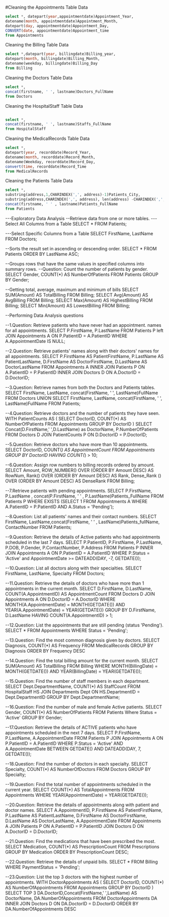 


#Cleaning the Appointments Table Data
```sql
select *, datepart(year,appointmentdate)Appointment_Year,
datename(month, appointmentdate)Appointment_Month,
datepart(day, appointmentdate)Appointment_Day,
CONVERT(date, appointmentdate)Appointment_time
from Appointments
```

Cleaning the Billing Table Data
```sql
select *,datepart(year, billingdate)Billing_year,
datepart(month, billingdate)Billing_Month,
datename(weekday, billingdate)Billing_Day
from Billing
```

Cleaning the Doctors Table Data
```sql
select *,
concat(firstname, ' ', lastname)Doctors_FullName
from Doctors
```

Cleaning the HospitalStaff Table Data
```sql

select *,
concat(firstname, ' ', lastname)Staffs_FullName
from HospitalStaff
```

Cleaning the MedicalRecords Table Data
```sql
select *,
datepart(year, recorddate)Record_Year,
datename(month, recorddate)Record_Month,
datename(Weekday, recorddate)Record_Day,
convert(time, recorddate)Record_Time
from MedicalRecords
```

Cleaning the Patients Table Data

```sql
select *,
substring(address,1,CHARINDEX(',', address)-1)Patients_City,
substring(address,CHARINDEX(',', address), len(address) -CHARINDEX(',', address)+1)Patients_State,
concat(firstname, ' ' , lastname)Patients_FullName
from Patients

```
---Exploratory Data Analysis
--Retrieve data from one or more tables.
---Select All Columns from a Table
SELECT * FROM Patients;

---Select Specific Columns from a Table
SELECT FirstName, LastName  FROM Doctors;

--Sorts the result set in ascending or descending order.
SELECT * FROM Patients ORDER BY LastName ASC;

--Groups rows that have the same values in specified columns into summary rows.
--Question: Count the number of patients by gender.
SELECT Gender, COUNT(*) AS NumberOfPatients
FROM Patients
GROUP BY Gender;

--Getting total, average, maximum and minimum of bills
SELECT SUM(Amount) AS TotalBilling FROM Billing;
SELECT Avg(Amount) AS AvgBilling FROM Billing;
SELECT Max(Amount) AS HighestBilling FROM Billing;
SELECT Min(Amount) AS LowestBilling FROM Billing;

--Performing Data Analysis questions

--1.Question: Retrieve patients who have never had an appointment. names for all appointments.
SELECT P.FirstName, P.LastName
FROM Patients P
left JOIN Appointments A ON P.PatientID = A.PatientID
WHERE A.AppointmentDate IS NULL;

--2.Question: Retrieve patients' names along with their doctors' names for all appointments.
SELECT P.FirstName AS PatientFirstName, P.LastName AS PatientLastName, D.FirstName AS DoctorFirstName, D.LastName AS DoctorLastName
FROM Appointments A
INNER JOIN Patients P ON A.PatientID = P.PatientID
INNER JOIN Doctors D ON A.DoctorID = D.DoctorID;

--3.Question: Retrieve names from both the Doctors and Patients tables.
SELECT FirstName, LastName, concat(FirstName, ' ', LastName)FullName FROM Doctors
UNION
SELECT FirstName, LastName, concat(FirstName, ' ', LastName)FullName FROM Patients;


--4.Question: Retrieve doctors and the number of patients they have seen.
WITH PatientCounts AS (
    SELECT DoctorID, COUNT(*) AS NumberOfPatients
    FROM Appointments
    GROUP BY DoctorID
)
SELECT Concat(D.FirstName,' ',D.LastName) as DoctorName, P.NumberOfPatients
FROM Doctors D
JOIN PatientCounts P ON D.DoctorID = P.DoctorID;

--5.Question: Retrieve doctors who have more than 10 appointments.
SELECT DoctorID, COUNT(*) AS AppointmentCount
FROM Appointments
GROUP BY DoctorID
HAVING COUNT(*) > 10;

--6.Question: Assign row numbers to billing records ordered by amount.
SELECT Amount,
ROW_NUMBER() OVER (ORDER BY Amount DESC) AS RowNum,
Rank() OVER (ORDER BY Amount DESC) AS Rank,
Dense_Rank ()  OVER (ORDER BY Amount DESC) AS DenseRank
FROM Billing;

--7.Retrieve patients with pending appointments.
SELECT P.FirstName, P.LastName , concat(P.FirstName, ' ' , P.LastName)Patients_FullName
FROM Patients P
WHERE EXISTS (SELECT 1 FROM Appointments A WHERE A.PatientID = P.PatientID AND A.Status = 'Pending');

--8.Question: List all patients' names and their contact numbers.
SELECT FirstName, LastName,concat(FirstName, ' ' , LastName)Patients_fullName, ContactNumber
FROM Patients;

--9.Question: Retrieve the details of Active patients who had appointments scheduled in the last 7 days.
SELECT P.PatientID, P.FirstName, P.LastName, P.DOB, P.Gender, P.ContactNumber, P.Address
FROM Patients P
INNER JOIN Appointments A ON P.PatientID = A.PatientID
WHERE P.Status = 'Active' and AppointmentDate >= DATEADD(DAY, -7, GETDATE());

--10.Question: List all doctors along with their specialties.
SELECT FirstName, LastName, Specialty
FROM Doctors;

--11.Question: Retrieve the details of doctors who have more than 1 appointments in the current month.
SELECT D.FirstName, D.LastName, COUNT(A.AppointmentID) AS AppointmentCount
FROM Doctors D
JOIN Appointments A ON D.DoctorID = A.DoctorID
WHERE MONTH(A.AppointmentDate) = MONTH(GETDATE())
  AND YEAR(A.AppointmentDate) = YEAR(GETDATE())
GROUP BY D.FirstName, D.LastName
HAVING COUNT(A.AppointmentID) > 1;

--12.Question: List the appointments that are still pending (status 'Pending').
SELECT *
FROM Appointments
WHERE Status = 'Pending';

--13.Question: Find the most common diagnosis given by doctors.
SELECT Diagnosis, COUNT(*) AS Frequency
FROM MedicalRecords
GROUP BY Diagnosis
ORDER BY Frequency DESC

--14.Question: Find the total billing amount for the current month.
SELECT SUM(Amount) AS TotalBilling
FROM Billing
WHERE MONTH(BillingDate) = MONTH(GETDATE())
  AND YEAR(BillingDate) = YEAR(GETDATE());

 --15.Question: Find the number of staff members in each department.
SELECT Dept.DepartmentName, COUNT(*) AS StaffCount
FROM HospitalStaff HS
JOIN Departments Dept ON HS.DepartmentID = Dept.DepartmentID
GROUP BY Dept.DepartmentName;

--16.Question: Find the number of male and female Active patients.
SELECT Gender, COUNT(*) AS NumberOfPatients
FROM Patients
Where Status = 'Active'
GROUP BY Gender;

--17.Question: Retrieve the details of ACTIVE patients who have appointments scheduled in the next 7 days.
SELECT P.FirstName, P.LastName, A.AppointmentDate
FROM Patients P
JOIN Appointments A ON P.PatientID = A.PatientID
WHERE P.Status = 'Active' AND A.AppointmentDate BETWEEN GETDATE() AND DATEADD(DAY, 7, GETDATE());

--18.Question: Find the number of doctors in each specialty.
SELECT Specialty, COUNT(*) AS NumberOfDoctors
FROM Doctors
GROUP BY Specialty;

--19.Question: Find the total number of appointments scheduled in the current year.
SELECT COUNT(*) AS TotalAppointments
FROM Appointments
WHERE YEAR(AppointmentDate) = YEAR(GETDATE());

--20.Question: Retrieve the details of appointments along with patient and doctor names.
SELECT A.AppointmentID, P.FirstName AS PatientFirstName, P.LastName AS PatientLastName,
       D.FirstName AS DoctorFirstName, D.LastName AS DoctorLastName, A.AppointmentDate
FROM Appointments A
JOIN Patients P ON A.PatientID = P.PatientID
JOIN Doctors D ON A.DoctorID = D.DoctorID;

--21.Question: Find the medications that have been prescribed the most.
SELECT Medication, COUNT(*) AS PrescriptionCount
FROM Prescriptions
GROUP BY Medication
ORDER BY PrescriptionCount DESC;

--22.Question: Retrieve the details of unpaid bills.
SELECT *
FROM Billing
WHERE PaymentStatus = 'Pending';

--23.Question: List the top 3 doctors with the highest number of appointments.
WITH DoctorAppointments AS (
    SELECT DoctorID, COUNT(*) AS NumberOfAppointments
    FROM Appointments
    GROUP BY DoctorID
)
    SELECT TOP 3 DA.DoctorID,Concat(FirstName,' ',LastName) AS DoctorName, DA.NumberOfAppointments
    FROM DoctorAppointments DA
    INNER JOIN Doctors D ON DA.DoctorID = D.DoctorID
    ORDER BY DA.NumberOfAppointments DESC
